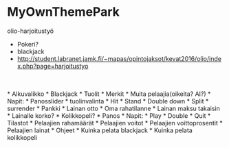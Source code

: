 # MyOwnThemePark
olio-harjoitustyö

* Pokeri?
* blackjack
* http://student.labranet.jamk.fi/~mapas/opintojaksot/kevat2016/olio/index.php?page=harjoitustyo
<br>
<br>
* Alkuvalikko
* Blackjack
  * Tuolit
  * Merkit
  * Muita pelaajia(oikeita? AI?)
  * Napit:
   * Panosslider
   * tuolinvalinta
   * Hit
   * Stand
   * Double down
   * Split
   * surrender
* Pankki
  * Lainan otto
  * Oma rahatilanne
  * Lainan maksu takaisin
  * Lainalle korko?
* Kolikkopeli?
  * Panos
  * Napit:
   * Play
   * Double
   * Quit
* Tilastot
  * Pelaajien rahamäärät
  * Pelaajien voitot
  * Pelaajien voittoprosentit
  * Pelaajien lainat
 * Ohjeet
  * Kuinka pelata blackjack
  * Kuinka pelata kolikkopeli
